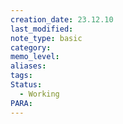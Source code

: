 ```yaml
---
creation_date: 23.12.10
last_modified: 
note_type: basic
category: 
memo_level: 
aliases: 
tags: 
Status:
  - Working
PARA:
---
```

